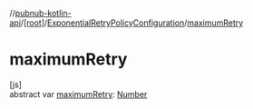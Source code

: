 //[pubnub-kotlin-api](../../../index.md)/[[root]](../index.md)/[ExponentialRetryPolicyConfiguration](index.md)/[maximumRetry](maximum-retry.md)

# maximumRetry

[js]\
abstract var [maximumRetry](maximum-retry.md): [Number](https://kotlinlang.org/api/latest/jvm/stdlib/kotlin-stdlib/kotlin/-number/index.html)
